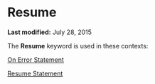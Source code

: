 
# Resume <keyword>

 **Last modified:** July 28, 2015

The  **Resume** keyword is used in these contexts:

 [On Error Statement](5f723da4-34bd-0a29-11b6-f6986d701570.md)

 [Resume Statement](57fa9eb3-7e8d-2f7e-20d7-47e468b7836a.md)
